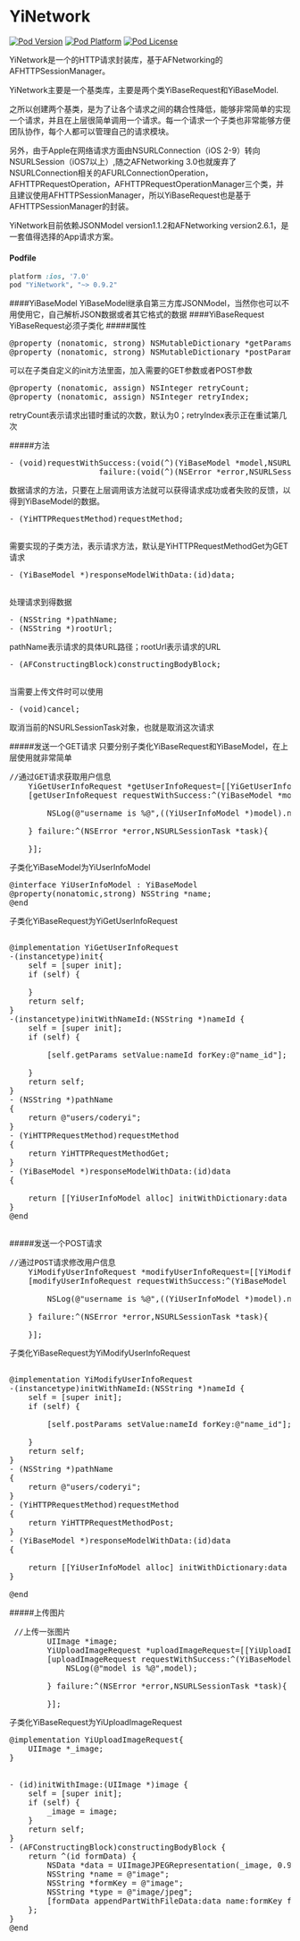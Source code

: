 # YiNetwork
[![Pod Version](http://img.shields.io/cocoapods/v/YiNetwork.svg?style=flat)](http://cocoadocs.org/docsets/YiNetwork/)
[![Pod Platform](http://img.shields.io/cocoapods/p/YiNetwork.svg?style=flat)](http://cocoadocs.org/docsets/YiNetwork/)
[![Pod License](http://img.shields.io/cocoapods/l/YiNetwork.svg?style=flat)](https://opensource.org/licenses/MIT)

YiNetwork是一个的HTTP请求封装库，基于AFNetworking的AFHTTPSessionManager。

YiNetwork主要是一个基类库，主要是两个类YiBaseRequest和YiBaseModel.

之所以创建两个基类，是为了让各个请求之间的耦合性降低，能够非常简单的实现一个请求，并且在上层很简单调用一个请求。每一个请求一个子类也非常能够方便团队协作，每个人都可以管理自己的请求模块。

另外，由于Apple在网络请求方面由NSURLConnection（iOS 2-9）转向NSURLSession（iOS7以上）,随之AFNetworking 3.0也就废弃了NSURLConnection相关的AFURLConnectionOperation，AFHTTPRequestOperation，AFHTTPRequestOperationManager三个类，并且建议使用AFHTTPSessionManager，所以YiBaseRequest也是基于AFHTTPSessionManager的封装。

YiNetwork目前依赖JSONModel version1.1.2和AFNetworking version2.6.1，是一套值得选择的App请求方案。

#### Podfile

```ruby
platform :ios, '7.0'
pod "YiNetwork", "~> 0.9.2"
```

####YiBaseModel
YiBaseModel继承自第三方库JSONModel，当然你也可以不用使用它，自己解析JSON数据或者其它格式的数据
####YiBaseRequest
YiBaseRequest必须子类化
#####属性
<pre>
@property (nonatomic, strong) NSMutableDictionary *getParams;
@property (nonatomic, strong) NSMutableDictionary *postParams;
</pre>
可以在子类自定义的init方法里面，加入需要的GET参数或者POST参数


<pre>
@property (nonatomic, assign) NSInteger retryCount;
@property (nonatomic, assign) NSInteger retryIndex;
</pre>
retryCount表示请求出错时重试的次数，默认为0；retryIndex表示正在重试第几次



#####方法
<pre>
- (void)requestWithSuccess:(void(^)(YiBaseModel *model,NSURLSessionTask *task))success
                   failure:(void(^)(NSError *error,NSURLSessionTask *task))failure;
</pre>
数据请求的方法，只要在上层调用该方法就可以获得请求成功或者失败的反馈，以得到YiBaseModel的数据。

<pre>
- (YiHTTPRequestMethod)requestMethod;

</pre>
需要实现的子类方法，表示请求方法，默认是YiHTTPRequestMethodGet为GET请求
<pre>
- (YiBaseModel *)responseModelWithData:(id)data;

</pre>
处理请求到得数据



<pre>
- (NSString *)pathName;
- (NSString *)rootUrl;
</pre>
pathName表示请求的具体URL路径；rootUrl表示请求的URL


<pre>
- (AFConstructingBlock)constructingBodyBlock;

</pre>
当需要上传文件时可以使用

<pre>
- (void)cancel;
</pre>
取消当前的NSURLSessionTask对象，也就是取消这次请求

#####发送一个GET请求
只要分别子类化YiBaseRequest和YiBaseModel，在上层使用就非常简单

<pre>
//通过GET请求获取用户信息
    YiGetUserInfoRequest *getUserInfoRequest=[[YiGetUserInfoRequest alloc] init];
    [getUserInfoRequest requestWithSuccess:^(YiBaseModel *model,NSURLSessionTask *task){
        
        NSLog(@"username is %@",((YiUserInfoModel *)model).name);
        
    } failure:^(NSError *error,NSURLSessionTask *task){
        
    }];
</pre>

子类化YiBaseModel为YiUserInfoModel
<pre>
@interface YiUserInfoModel : YiBaseModel
@property(nonatomic,strong) NSString<Optional> *name;
@end
</pre>

子类化YiBaseRequest为YiGetUserInfoRequest
<pre>

@implementation YiGetUserInfoRequest
-(instancetype)init{
    self = [super init];
    if (self) {
        
    }
    return self;
}
-(instancetype)initWithNameId:(NSString *)nameId {
    self = [super init];
    if (self) {
        
        [self.getParams setValue:nameId forKey:@"name_id"];
        
    }
    return self;
}
- (NSString *)pathName
{
    return @"users/coderyi";
}
- (YiHTTPRequestMethod)requestMethod
{
    return YiHTTPRequestMethodGet;
}
- (YiBaseModel *)responseModelWithData:(id)data
{
    
    return [[YiUserInfoModel alloc] initWithDictionary:data error:nil];
}
@end

</pre>



#####发送一个POST请求
<pre>
//通过POST请求修改用户信息
    YiModifyUserInfoRequest *modifyUserInfoRequest=[[YiModifyUserInfoRequest alloc] initWithNameId:@"coderyi"];
    [modifyUserInfoRequest requestWithSuccess:^(YiBaseModel *model,NSURLSessionTask *task){
        
        NSLog(@"username is %@",((YiUserInfoModel *)model).name);
        
    } failure:^(NSError *error,NSURLSessionTask *task){
        
    }];
</pre>
子类化YiBaseRequest为YiModifyUserInfoRequest
<pre>

@implementation YiModifyUserInfoRequest
-(instancetype)initWithNameId:(NSString *)nameId {
    self = [super init];
    if (self) {
        
        [self.postParams setValue:nameId forKey:@"name_id"];
        
    }
    return self;
}
- (NSString *)pathName
{
    return @"users/coderyi";
}
- (YiHTTPRequestMethod)requestMethod
{
    return YiHTTPRequestMethodPost;
}
- (YiBaseModel *)responseModelWithData:(id)data
{
    
    return [[YiUserInfoModel alloc] initWithDictionary:data error:nil];
}

@end
</pre>




#####上传图片
<pre>
 //上传一张图片
        UIImage *image;
        YiUploadImageRequest *uploadImageRequest=[[YiUploadImageRequest alloc] initWithImage:image];
        [uploadImageRequest requestWithSuccess:^(YiBaseModel *model,NSURLSessionTask *task){
            NSLog(@"model is %@",model);
    
        } failure:^(NSError *error,NSURLSessionTask *task){
            
        }];
</pre>
子类化YiBaseRequest为YiUploadImageRequest
<pre>
@implementation YiUploadImageRequest{
    UIImage *_image;
}


- (id)initWithImage:(UIImage *)image {
    self = [super init];
    if (self) {
        _image = image;
    }
    return self;
}
- (AFConstructingBlock)constructingBodyBlock {
    return ^(id<AFMultipartFormData> formData) {
        NSData *data = UIImageJPEGRepresentation(_image, 0.9);
        NSString *name = @"image";
        NSString *formKey = @"image";
        NSString *type = @"image/jpeg";
        [formData appendPartWithFileData:data name:formKey fileName:name mimeType:type];
    };
}
@end
</pre>